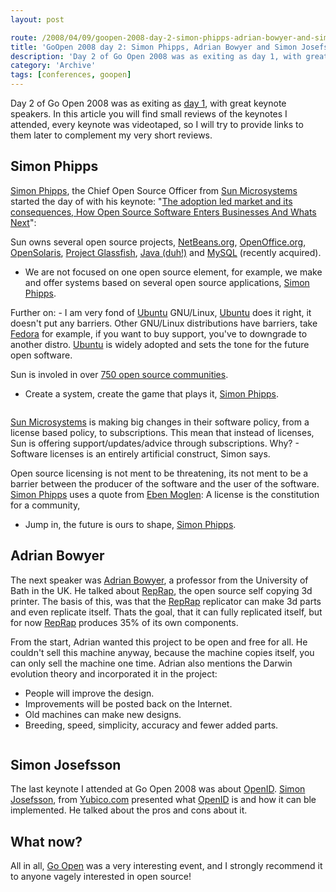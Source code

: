 ```yaml
---
layout: post

route: /2008/04/09/goopen-2008-day-2-simon-phipps-adrian-bowyer-and-simon-josefsson
title: 'GoOpen 2008 day 2: Simon Phipps, Adrian Bowyer and Simon Josefsson'
description: 'Day 2 of Go Open 2008 was as exiting as day 1, with great keynote speakers. In this article you will find small reviews of the keynotes I attended, every keynote was ideotaped, so I will try to provide links to them later to complement my very short reviews'
category: 'Archive'
tags: [conferences, goopen]
---
```


Day 2 of Go Open 2008 was as exiting as
<a class="ph" target="_blank" rel="noopener noreferrer" href="http://phun-ky.net/2008/04/go-open-day-1">day
1</a>, with great keynote speakers. In this article you will find small reviews
of the keynotes I attended, every keynote was videotaped, so I will try to
provide links to them later to complement my very short reviews.

## Simon Phipps

<a class="ph" target="_blank" rel="noopener noreferrer" href="http://www.webmink.net/">Simon
Phipps</a>, the Chief Open Source Officer from
<a class="ph" target="_blank" rel="noopener noreferrer" href="http://www.sun.com">Sun
Microsystems</a> started the day of with his keynote:
"<a class="ph" target="_blank" rel="noopener noreferrer" href="http://mediacast.sun.com/users/sunmink/media/0815d-GoOpen08-Oslo.pdf">The
adoption led market and its consequences, How Open Source Software Enters
Businesses And Whats Next</a>":

Sun owns several open source projects,
<a class="ph" target="_blank" rel="noopener noreferrer" href="http://www.netbeans.org">NetBeans.org</a>,
<a class="ph" target="_blank" rel="noopener noreferrer" href="http://www.openoffice.org">OpenOffice.org</a>,
<a class="ph" target="_blank" rel="noopener noreferrer" href="http://www.opensolaris.org">OpenSolaris</a>,
<a class="ph" target="_blank" rel="noopener noreferrer" href="https://glassfish.dev.java.net/">Project
Glassfish</a>,
<a class="ph" target="_blank" rel="noopener noreferrer" href="http://java.sun.com">Java
(duh!)</a> and
<a class="ph" target="_blank" rel="noopener noreferrer" href="http://www.mysql.com">MySQL</a>
(recently acquired).

- We are not focused on one open source element, for example, we make and offer
  systems based on several open source applications,
  <a class="ph" target="_blank" rel="noopener noreferrer" href="http://www.webmink.net/">Simon
  Phipps</a>.

Further on: - I am very fond of
<a class="ph" target="_blank" rel="noopener noreferrer" href="http://www.ubuntu.com">Ubuntu</a>
GNU/Linux,
<a class="ph" target="_blank" rel="noopener noreferrer" href="http://www.ubuntu.com">Ubuntu</a>
does it right, it doesn't put any barriers. Other GNU/Linux distributions have
barriers, take
<a class="ph" target="_blank" rel="noopener noreferrer" href="http://fedoraproject.org">Fedora</a>
for example, if you want to buy support, you've to downgrade to another distro.
<a class="ph" target="_blank" rel="noopener noreferrer" href="http://www.ubuntu.com">Ubuntu</a>
is widely adopted and sets the tone for the future open software.

Sun is involed in over
<a class="ph" target="_blank" rel="noopener noreferrer" href="http://www.sun.com/software/opensource/index.jsp">750
open source communities</a>.

- Create a system, create the game that plays it,
  <a class="ph" target="_blank" rel="noopener noreferrer" href="http://www.webmink.net/">Simon
  Phipps</a>.

<img src="/img/blog/DSC00070.JPG" alt="" class="ph" />

<a class="ph" target="_blank" rel="noopener noreferrer" href="http://www.sun.com">Sun
Microsystems</a> is making big changes in their software policy, from a license
based policy, to subscriptions. This mean that instead of licenses, Sun is
offering support/updates/advice through subscriptions. Why? - Software licenses
is an entirely artificial construct, Simon says.

Open source licensing is not ment to be threatening, its not ment to be a
barrier between the producer of the software and the user of the software.
<a class="ph" target="_blank" rel="noopener noreferrer" href="http://www.webmink.net/">Simon
Phipps</a> uses a quote from
<a class="ph" target="_blank" rel="noopener noreferrer" href="http://en.wikipedia.org/wiki/Eben_Moglen">Eben
Moglen</a>: A license is the constitution for a community,

- Jump in, the future is ours to shape,
  <a class="ph" target="_blank" rel="noopener noreferrer" href="http://www.webmink.net/">Simon
  Phipps</a>.

## Adrian Bowyer

The next speaker was
<a class="ph" target="_blank" rel="noopener noreferrer" href="http://people.bath.ac.uk/ensab/">Adrian
Bowyer</a>, a professor from the University of Bath in the UK. He talked about
<a class="ph" target="_blank" rel="noopener noreferrer" href="http://www.reprap.org">RepRap</a>,
the open source self copying 3d printer. The basis of this, was that the
<a class="ph" target="_blank" rel="noopener noreferrer" href="http://www.reprap.org">RepRap</a>
replicator can make 3d parts and even replicate itself. Thats the goal, that it
can fully replicated itself, but for now
<a class="ph" target="_blank" rel="noopener noreferrer" href="http://www.reprap.org">RepRap</a>
produces 35% of its own components.

From the start, Adrian wanted this project to be open and free for all. He
couldn't sell this machine anyway, because the machine copies itself, you can
only sell the machine one time. Adrian also mentions the Darwin evolution theory
and incorporated it in the project:

- People will improve the design.
- Improvements will be posted back on the Internet.
- Old machines can make new designs.
- Breeding, speed, simplicity, accuracy and fewer added parts.

<img src="/img/blog/DSC00071.JPG" alt="" class="ph" />

## Simon Josefsson

The last keynote I attended at Go Open 2008 was about
<a class="ph" target="_blank" rel="noopener noreferrer" href="http://www.openid.net">OpenID</a>.
<a class="ph" target="_blank" rel="noopener noreferrer" href="http://blog.josefsson.org/">Simon
Josefsson</a>, from
<a class="ph" target="_blank" rel="noopener noreferrer" href="http://www.yubico.com">Yubico.com</a>
presented what
<a class="ph" target="_blank" rel="noopener noreferrer" href="http://www.openid.net">OpenID</a>
is and how it can ble implemented. He talked about the pros and cons about it.

## What now?

All in all,
<a class="ph" target="_blank" rel="noopener noreferrer" href="http://www.goopen.no">Go
Open</a> was a very interesting event, and I strongly recommend it to anyone
vagely interested in open source!
